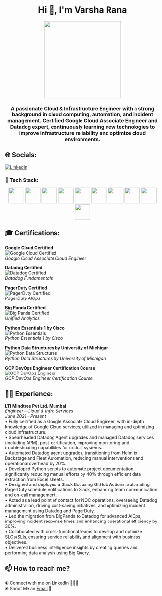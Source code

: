 
<h1 align="center">Hi 👋, I'm Varsha Rana</h1>
<p align="center">
  <img src="https://github.com/user-attachments/assets/06393438-fb89-430a-a13b-9f44454c3533" width="250" height="250">
</p>

<h3 align="center">
  A passionate Cloud & Infrastructure Engineer with a strong background in cloud computing, automation, and incident management. Certified Google Cloud Associate Engineer and Datadog expert, continuously learning new technologies to improve infrastructure reliability and optimize cloud environments.
</h3>

## 🌐 Socials:
[![LinkedIn](https://img.shields.io/badge/LinkedIn-%230077B5.svg?logo=linkedin&logoColor=white)](https://www.linkedin.com/in/varsha-rana-1115b7233)


### 🚀 Tech Stack:

<p align="center">
  <img src="https://cdn.jsdelivr.net/gh/devicons/devicon/icons/googlecloud/googlecloud-original.svg" width="50" height="50"/>
  <img src="https://cdn.jsdelivr.net/gh/devicons/devicon/icons/kubernetes/kubernetes-plain.svg" width="50" height="50"/>
  <img src="https://cdn.jsdelivr.net/gh/devicons/devicon/icons/docker/docker-original.svg" width="50" height="50"/>
  <img src="https://cdn.jsdelivr.net/gh/devicons/devicon/icons/terraform/terraform-original.svg" width="50" height="50"/>
  <img src="https://cdn.jsdelivr.net/gh/devicons/devicon/icons/git/git-original.svg" width="50" height="50"/>
  <img src="https://cdn.jsdelivr.net/gh/devicons/devicon/icons/github/github-original.svg" width="50" height="50"/>
  <img src="https://cdn.jsdelivr.net/gh/devicons/devicon/icons/linux/linux-original.svg" width="50" height="50"/>
  <img src="https://cdn.jsdelivr.net/gh/devicons/devicon/icons/python/python-original.svg" width="50" height="50"/>
  <img src="https://cdn.jsdelivr.net/gh/devicons/devicon/icons/slack/slack-original.svg" width="50" height="50"/>
  <img src="https://cdn.jsdelivr.net/gh/devicons/devicon/icons/mysql/mysql-original.svg" width="50" height="50"/>
</p>

## 🎓 Certifications:

**Google Cloud Certified**  
![Google Cloud Certified](https://img.shields.io/badge/Google%20Cloud%20Certified-%23FF9900?style=for-the-badge&logo=google-cloud&logoColor=white)  
*Google Cloud Associate Cloud Engineer*

**Datadog Certified**  
![Datadog Certified](https://img.shields.io/badge/Datadog%20Certified-%23323232?style=for-the-badge&logo=datadog&logoColor=white)  
*Datadog Fundamentals*

**PagerDuty Certified**  
![PagerDuty Certified](https://img.shields.io/badge/PagerDuty%20Certified-%23FF6C0A?style=for-the-badge&logo=pagerduty&logoColor=white)  
*PagerDuty AIOps*

**Big Panda Certified**  
![Big Panda Certified](https://img.shields.io/badge/Big%20Panda%20Certified-%23F80000?style=for-the-badge&logo=bigpanda&logoColor=white)  
*Unified Analytics*

**Python Essentials 1 by Cisco**  
![Python Essentials](https://img.shields.io/badge/Python%20Essentials-%2344A833?style=for-the-badge&logo=python&logoColor=white)  
*Python Essentials 1 by Cisco*

**Python Data Structures by University of Michigan**  
![Python Data Structures](https://img.shields.io/badge/Python%20Data%20Structures-%23150458?style=for-the-badge&logo=python&logoColor=white)  
*Python Data Structures by University of Michigan*

**GCP DevOps Engineer Certification Course**  
![GCP DevOps Engineer](https://img.shields.io/badge/GCP%20DevOps%20Engineer-%23F57C00?style=for-the-badge&logo=google-cloud&logoColor=white)  
*GCP DevOps Engineer Certification Course*

## 🧑‍💻 Experience:
**LTI Mindtree Pvt Ltd. Mumbai**  
*Engineer – Cloud & Infra Services*  
*June 2021 - Present*  
• Fully certified as a Google Associate Cloud Engineer, with in-depth knowledge of Google Cloud services, utilized in managing and optimizing cloud infrastructure.  
• Spearheaded Datadog Agent upgrades and managed Datadog services (including APM), post-certification, improving monitoring and troubleshooting capabilities for critical systems.  
• Automated Datadog agent upgrades, transitioning from Helm to Backstage and Fleet Automation, reducing manual interventions and operational overhead by 20%.  
• Developed Python scripts to automate project documentation, significantly reducing manual efforts by 40% through efficient data extraction from Excel sheets.  
• Designed and deployed a Slack Bot using GitHub Actions, automating PagerDuty schedule notifications to Slack, enhancing team communication and on-call management.  
• Acted as a lead point of contact for NOC operations, overseeing Datadog administration, driving cost-saving initiatives, and optimizing incident management using Datadog and PagerDuty.  
• Led the migration from BigPanda to Datadog for advanced AIOps, improving incident response times and enhancing operational efficiency by 30%.  
• Collaborated with cross-functional teams to develop and optimize SLOs/SLIs, ensuring service reliability and alignment with business objectives.  
• Delivered business intelligence insights by creating queries and performing data analysis using Big Query.  

## 📫 How to reach me?
⦿ Connect with me on [LinkedIn](https://www.linkedin.com/in/varsha-rana-1115b7233) 👨🏻‍💻 <br>
⦿ Shoot Me an [Email](mailto:ranavarshaaa19@gmail.com) 💌 <br>
